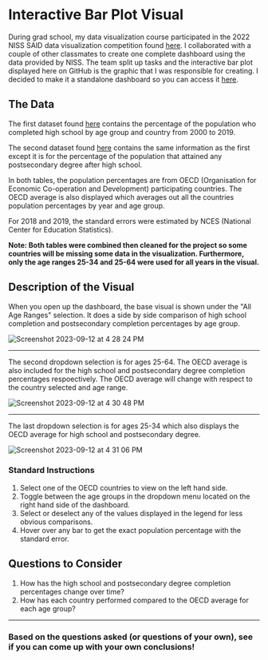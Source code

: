 # Interactive Bar Plot Visual

During grad school, my data visualization course participated in the 2022 NISS SAID data visualization competition found [here](https://www.niss.org/events/niss-statistically-accurate-interactive-displays-graphics-0). I collaborated with a couple of other classmates to create one complete dashboard using the data provided by NISS. The team split up tasks and the interactive bar plot displayed here on GitHub is the graphic that I was responsible for creating. I decided to make it a standalone dashboard so you can access it [here](https://alizay1.shinyapps.io/interactive-bar-plot-of-education-data/).




## The Data

The first dataset found [here](https://nces.ed.gov/programs/digest/d20/tables/dt20_603.10.asp) contains the percentage of the population who completed high school by age group and country from 2000 to 2019. 

The second dataset found [here](https://nces.ed.gov/programs/digest/d20/tables/dt20_603.20.asp) contains the same information as the first except it is for the percentage of the population that attained any postsecondary degree after high school.

In both tables, the population percentages are from OECD (Organisation for Economic Co-operation and Development) participating countries. The OECD average is also displayed which averages out all the countries population percentages by year and age group.

For 2018 and 2019, the standard errors were  estimated by NCES (National Center for Education Statistics).


**Note: Both tables were combined then cleaned for the project so some countries will be missing some data in the visualization. Furthermore, only the age ranges 25-34 and 25-64 were used for all years in the visual.**


## Description of the Visual


When you open up the dashboard, the base visual is shown under the "All Age Ranges" selection. It does a side by side comparison of high school completion and postsecondary completion percentages by age group.

![Screenshot 2023-09-12 at 4 28 24 PM](https://github.com/alizay1/interactive-bar-plot-visual/assets/101383537/252a785f-1a7b-4dff-a59e-93a04ce0e71d)


***

The second dropdown selection is for ages 25-64. The OECD average is also included for the high school and postsecondary degree completion percentages respoectively. The OECD average will change with respect to the country selected and age range.



![Screenshot 2023-09-12 at 4 30 48 PM](https://github.com/alizay1/interactive-bar-plot-visual/assets/101383537/e758450e-c149-4974-a10c-6f514bea1cd2)




***


The last dropdown selection is for ages 25-34 which also displays the OECD average for high school and postsecondary degree.


![Screenshot 2023-09-12 at 4 31 06 PM](https://github.com/alizay1/interactive-bar-plot-visual/assets/101383537/16821923-9b5d-4628-a220-18b198aaab7d)




### Standard Instructions
1. Select one of the OECD countries to view on the left hand side.
2. Toggle between the age groups in the dropdown menu located on the right hand side of the dashboard.
3. Select or deselect any of the values displayed in the legend for less obvious comparisons.
4. Hover over any bar to get the exact population percentage with the standard error.


## Questions to Consider

1. How has the high school and postsecondary degree completion percentages change over time?
2. How has each country performed compared to the OECD average for each age group?

***


### Based on the questions asked (or questions of your own), see if you can come up with your own conclusions!







